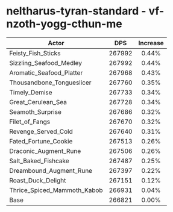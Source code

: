 # neltharus-tyran-standard - vf-nzoth-yogg-cthun-me
| Actor | DPS | Increase |
|---|:---:|:---:|
|Feisty_Fish_Sticks|267992|0.44%|
|Sizzling_Seafood_Medley|267992|0.44%|
|Aromatic_Seafood_Platter|267968|0.43%|
|Thousandbone_Tongueslicer|267760|0.35%|
|Timely_Demise|267733|0.34%|
|Great_Cerulean_Sea|267728|0.34%|
|Seamoth_Surprise|267686|0.32%|
|Filet_of_Fangs|267670|0.32%|
|Revenge_Served_Cold|267640|0.31%|
|Fated_Fortune_Cookie|267513|0.26%|
|Draconic_Augment_Rune|267506|0.26%|
|Salt_Baked_Fishcake|267487|0.25%|
|Dreambound_Augment_Rune|267397|0.22%|
|Roast_Duck_Delight|267151|0.12%|
|Thrice_Spiced_Mammoth_Kabob|266931|0.04%|
|Base|266821|0.00%|

